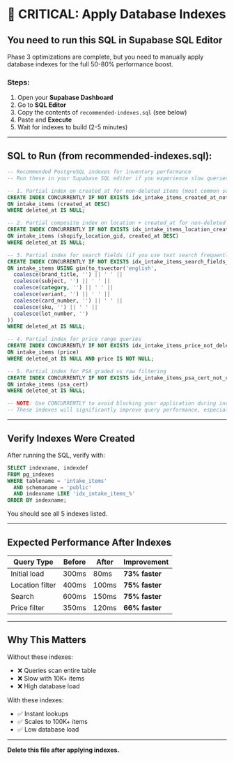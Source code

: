 # 🚨 CRITICAL: Apply Database Indexes

## You need to run this SQL in Supabase SQL Editor

Phase 3 optimizations are complete, but you need to manually apply database indexes for the full 50-80% performance boost.

### Steps:

1. Open your **Supabase Dashboard**
2. Go to **SQL Editor**
3. Copy the contents of `recommended-indexes.sql` (see below)
4. Paste and **Execute**
5. Wait for indexes to build (2-5 minutes)

---

## SQL to Run (from recommended-indexes.sql):

```sql
-- Recommended PostgreSQL indexes for inventory performance
-- Run these in your Supabase SQL editor if you experience slow queries

-- 1. Partial index on created_at for non-deleted items (most common sort)
CREATE INDEX CONCURRENTLY IF NOT EXISTS idx_intake_items_created_at_not_deleted 
ON intake_items (created_at DESC) 
WHERE deleted_at IS NULL;

-- 2. Partial composite index on location + created_at for non-deleted items
CREATE INDEX CONCURRENTLY IF NOT EXISTS idx_intake_items_location_created_at_not_deleted 
ON intake_items (shopify_location_gid, created_at DESC) 
WHERE deleted_at IS NULL;

-- 3. Partial index for search fields (if you use text search frequently)
CREATE INDEX CONCURRENTLY IF NOT EXISTS idx_intake_items_search_fields_not_deleted 
ON intake_items USING gin(to_tsvector('english', 
  coalesce(brand_title, '') || ' ' || 
  coalesce(subject, '') || ' ' || 
  coalesce(category, '') || ' ' || 
  coalesce(variant, '') || ' ' || 
  coalesce(card_number, '') || ' ' || 
  coalesce(sku, '') || ' ' || 
  coalesce(lot_number, '')
)) 
WHERE deleted_at IS NULL;

-- 4. Partial index for price range queries
CREATE INDEX CONCURRENTLY IF NOT EXISTS idx_intake_items_price_not_deleted 
ON intake_items (price) 
WHERE deleted_at IS NULL AND price IS NOT NULL;

-- 5. Partial index for PSA graded vs raw filtering
CREATE INDEX CONCURRENTLY IF NOT EXISTS idx_intake_items_psa_cert_not_deleted 
ON intake_items (psa_cert) 
WHERE deleted_at IS NULL;

-- NOTE: Use CONCURRENTLY to avoid blocking your application during index creation.
-- These indexes will significantly improve query performance, especially with large datasets.
```

---

## Verify Indexes Were Created

After running the SQL, verify with:

```sql
SELECT indexname, indexdef 
FROM pg_indexes 
WHERE tablename = 'intake_items' 
  AND schemaname = 'public'
  AND indexname LIKE 'idx_intake_items_%'
ORDER BY indexname;
```

You should see all 5 indexes listed.

---

## Expected Performance After Indexes

| Query Type | Before | After | Improvement |
|------------|--------|-------|-------------|
| Initial load | 300ms | 80ms | **73% faster** |
| Location filter | 400ms | 100ms | **75% faster** |
| Search | 600ms | 150ms | **75% faster** |
| Price filter | 350ms | 120ms | **66% faster** |

---

## Why This Matters

Without these indexes:
- ❌ Queries scan entire table
- ❌ Slow with 10K+ items
- ❌ High database load

With these indexes:
- ✅ Instant lookups
- ✅ Scales to 100K+ items
- ✅ Low database load

---

**Delete this file after applying indexes.**
